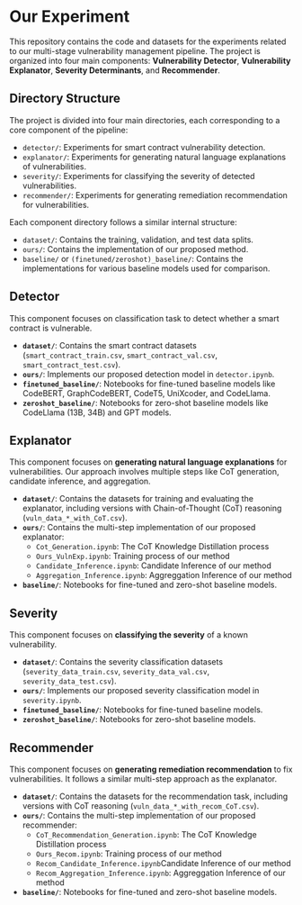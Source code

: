 # Our Experiment

This repository contains the code and datasets for the experiments related to our multi-stage vulnerability management pipeline. The project is organized into four main components: **Vulnerability Detector**, **Vulnerability Explanator**, **Severity Determinants**, and **Recommender**.

## Directory Structure

The project is divided into four main directories, each corresponding to a core component of the pipeline:

* `detector/`: Experiments for smart contract vulnerability detection.
* `explanator/`: Experiments for generating natural language explanations of vulnerabilities.
* `severity/`: Experiments for classifying the severity of detected vulnerabilities.
* `recommender/`: Experiments for generating remediation recommendation for vulnerabilities.

Each component directory follows a similar internal structure:
* `dataset/`: Contains the training, validation, and test data splits.
* `ours/`: Contains the implementation of our proposed method.
* `baseline/` or `(finetuned/zeroshot)_baseline/`: Contains the implementations for various baseline models used for comparison.

## Detector

This component focuses on classification task to detect whether a smart contract is vulnerable.

* **`dataset/`**: Contains the smart contract datasets (`smart_contract_train.csv`, `smart_contract_val.csv`, `smart_contract_test.csv`).
* **`ours/`**: Implements our proposed detection model in `detector.ipynb`.
* **`finetuned_baseline/`**: Notebooks for fine-tuned baseline models like CodeBERT, GraphCodeBERT, CodeT5, UniXcoder, and CodeLlama.
* **`zeroshot_baseline/`**: Notebooks for zero-shot baseline models like CodeLlama (13B, 34B) and GPT models.


## Explanator

This component focuses on **generating natural language explanations** for vulnerabilities. Our approach involves multiple steps like CoT generation, candidate inference, and aggregation.

* **`dataset/`**: Contains the datasets for training and evaluating the explanator, including versions with Chain-of-Thought (CoT) reasoning (`vuln_data_*_with_CoT.csv`).
* **`ours/`**: Contains the multi-step implementation of our proposed explanator:
    * `Cot_Generation.ipynb`: The CoT Knowledge Distillation process
    * `Ours_VulnExp.ipynb`: Training process of our method
    * `Candidate_Inference.ipynb`: Candidate Inference of our method
    * `Aggregation_Inference.ipynb`: Aggreggation Inference of our method
* **`baseline/`**: Notebooks for fine-tuned and zero-shot baseline models.

## Severity

This component focuses on **classifying the severity** of a known vulnerability.

* **`dataset/`**: Contains the severity classification datasets (`severity_data_train.csv`, `severity_data_val.csv`, `severity_data_test.csv`).
* **`ours/`**: Implements our proposed severity classification model in `severity.ipynb`.
* **`finetuned_baseline/`**: Notebooks for fine-tuned baseline models.
* **`zeroshot_baseline/`**: Notebooks for zero-shot baseline models.

## Recommender

This component focuses on **generating remediation recommendation** to fix vulnerabilities. It follows a similar multi-step approach as the explanator.

* **`dataset/`**: Contains the datasets for the recommendation task, including versions with CoT reasoning (`vuln_data_*_with_recom_CoT.csv`).
* **`ours/`**: Contains the multi-step implementation of our proposed recommender:
    * `CoT_Recommendation_Generation.ipynb`: The CoT Knowledge Distillation process
    * `Ours_Recom.ipynb`: Training process of our method
    * `Recom_Candidate_Inference.ipynb`Candidate Inference of our method
    * `Recom_Aggregation_Inference.ipynb`: Aggreggation Inference of our method
* **`baseline/`**: Notebooks for fine-tuned and zero-shot baseline models.